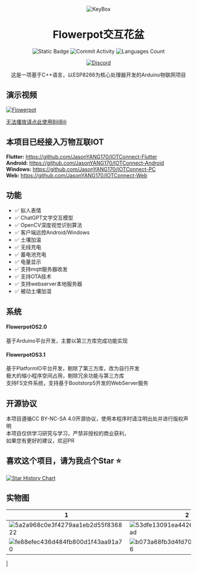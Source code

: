 <div align="center">
	
![KeyBox](https://github.com/JasonYANG170/Flowerpot/assets/39414350/fb4f4e7e-ed8a-4745-9fe7-4c52a4537b50)
    <h1> Flowerpot交互花盆</h1>


![Static Badge](https://img.shields.io/badge/License-CC_BY_NC_SA_4.0-green?style=for-the-badge)
![Commit Activity](https://img.shields.io/github/commit-activity/w/JasonYANG170/Flowerpot?style=for-the-badge&color=yellow)
![Languages Count](https://img.shields.io/github/languages/count/JasonYANG170/Flowerpot?logo=c&style=for-the-badge)

[![Discord](https://img.shields.io/discord/978108215499816980?style=social&logo=discord&label=echosec)](https://discord.com/invite/az3ceRmgVe)

这是一项基于C++语言，以ESP8266为核心处理器开发的Arduino物联网项目

</div>

## 演示视频
[![Flowerpot](https://res.cloudinary.com/marcomontalbano/image/upload/v1719167915/video_to_markdown/images/youtube--T8O9qbLbfRQ-c05b58ac6eb4c4700831b2b3070cd403.jpg)](https://youtu.be/T8O9qbLbfRQ "Flowerpot")


[无法播放请点此使用BiliBili](https://www.bilibili.com/video/BV1LCTFeuEKt/)
## 本项目已经接入万物互联IOT
**Flutter:** https://github.com/JasonYANG170/IOTConnect-Flutter  
**Android:** https://github.com/JasonYANG170/IOTConnect-Android  
**Windows:** https://github.com/JasonYANG170/IOTConnect-PC  
**Web:**     https://github.com/JasonYANG170/IOTConnect-Web

## 功能
- ✅ 拟人表情
- ✅ ChatGPT文字交互模型
- ✅ OpenCV深度视觉识别算法
- ✅ 客户端远控Android/Windows
- ✅ 土壤加温
- ✅ 无线充电
- ✅ 蓄电池充电
- ✅ 电量显示
- ✅ 支持mqtt服务器收发
- ✅ 支持OTA技术
- ✅ 支持webserver本地服务器
- ✅ 被动土壤加湿

## 系统
#### FlowerpotOS2.0
基于Arduino平台开发，主要以第三方库完成功能实现

#### FlowerpotOS3.1
基于PlatformIO平台开发，剔除了第三方库，改为自行开发  
极大的缩小程序空间占用，剔除冗余功能与第三方库  
支持FS文件系统，支持基于Bootstorp5开发的WebServer服务  

## 开源协议
本项目遵循CC BY-NC-SA 4.0开源协议，使用本程序时请注明出处并进行版权声明  
本项目仅供学习研究与学习，严禁非授权的商业获利，  
如果您有更好的建议，欢迎PR
## 喜欢这个项目，请为我点个Star ⭐

[![Star History Chart](https://api.star-history.com/svg?repos=JasonYANG170/Flowerpot&type=Date)](https://star-history.com/#star-history/star-history&Date)
## 实物图

| 1 | 2 |
| --- | --- |
|![5a2a968c0e3f4279aa1eb2d55f836822](https://github.com/user-attachments/assets/2a8849e0-01ae-415b-884f-a2ca97c9cc04)|![53dfe13091ea4426bf5c8c9197375bad](https://github.com/user-attachments/assets/2961dbbe-31c6-4260-b39e-6316866f306a)|
|![fe88efec436d484fb800d1f43aa91a70](https://github.com/user-attachments/assets/b8dcfa97-85c3-435a-a6b5-ae8cb66764cf)|![b073a68fb3d4fd7001f69a4ec26c6d6](https://github.com/user-attachments/assets/805f0c21-68b2-4d5c-8d79-24df6727f546)
|





